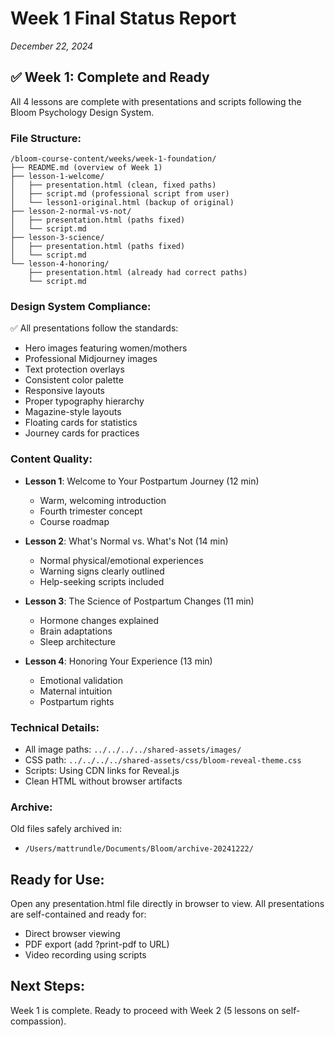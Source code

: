 # Week 1 Final Status Report
*December 22, 2024*

## ✅ Week 1: Complete and Ready

All 4 lessons are complete with presentations and scripts following the Bloom Psychology Design System.

### File Structure:
```
/bloom-course-content/weeks/week-1-foundation/
├── README.md (overview of Week 1)
├── lesson-1-welcome/
│   ├── presentation.html (clean, fixed paths)
│   ├── script.md (professional script from user)
│   └── lesson1-original.html (backup of original)
├── lesson-2-normal-vs-not/
│   ├── presentation.html (paths fixed)
│   └── script.md 
├── lesson-3-science/
│   ├── presentation.html (paths fixed)
│   └── script.md
└── lesson-4-honoring/
    ├── presentation.html (already had correct paths)
    └── script.md
```

### Design System Compliance:
✅ All presentations follow the standards:
- Hero images featuring women/mothers
- Professional Midjourney images
- Text protection overlays
- Consistent color palette
- Responsive layouts
- Proper typography hierarchy
- Magazine-style layouts
- Floating cards for statistics
- Journey cards for practices

### Content Quality:
- **Lesson 1**: Welcome to Your Postpartum Journey (12 min)
  - Warm, welcoming introduction
  - Fourth trimester concept
  - Course roadmap
  
- **Lesson 2**: What's Normal vs. What's Not (14 min)
  - Normal physical/emotional experiences
  - Warning signs clearly outlined
  - Help-seeking scripts included
  
- **Lesson 3**: The Science of Postpartum Changes (11 min)
  - Hormone changes explained
  - Brain adaptations
  - Sleep architecture
  
- **Lesson 4**: Honoring Your Experience (13 min)
  - Emotional validation
  - Maternal intuition
  - Postpartum rights

### Technical Details:
- All image paths: `../../../../shared-assets/images/`
- CSS path: `../../../../shared-assets/css/bloom-reveal-theme.css`
- Scripts: Using CDN links for Reveal.js
- Clean HTML without browser artifacts

### Archive:
Old files safely archived in:
- `/Users/mattrundle/Documents/Bloom/archive-20241222/`

## Ready for Use:
Open any presentation.html file directly in browser to view.
All presentations are self-contained and ready for:
- Direct browser viewing
- PDF export (add ?print-pdf to URL)
- Video recording using scripts

## Next Steps:
Week 1 is complete. Ready to proceed with Week 2 (5 lessons on self-compassion).